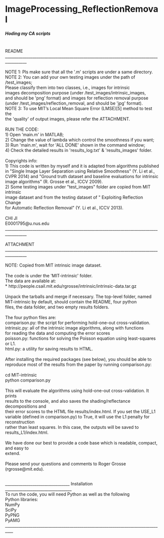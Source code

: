 # ImageProcessing_ReflectionRemoval
##### Hoding my CA scripts
<br />
                                         README                                          <br />
_________________________________________________________________________________________<br />
                                                                                       <br />
	NOTE 1: Pls make sure that all the '.m' scripts are under a same directory.          <br />
	NOTE 2: You can add your own testing images under the path of /test_images;          <br />
              Please classify them into two classes, i.e., images for intrinsic        <br />
              images decomposition purpose (under /test_images/intrinsic_images,      <br />
              and should be 'png’ format) and images for reflection removal purpose     <br />
              (under /test_images/reflection_removal, and should be 'jpg' format).    <br />
	NOTE 3:  To use MIT’s Local Mean Square Error (LMSE)[5] method to test the          <br />
              the 'quality' of output images, please refer the ATTACHMENT.              <br />
                                                                                          <br />
	RUN THE CODE:                                                                           <br />
	1) Open 'main.m' in MATLAB;                                                                 <br />
	2) Change the value of lambda which control the smoothness if you want; <br />
	3) Run 'main.m', wait for 'ALL DONE' shown in the command window;<br />
	4) Check the detailed results in 'results_log.txt' & 'results_images' folder.<br />
<br />
  Copyrights info:<br />
  1) This code is written by myself and it is adapted from algorithms published<br />
   	   in "Single Image Layer Separation using Relative Smoothness" (Y. Li et al.,<br />
   	   CVPR 2014) and "Ground truth dataset and baseline evaluations for intrinsic<br />
   	   image algorithms" (R. Grosse et al., ICCV 2009).<br />
  2) Some testing images under "test_images" folder are copied from MIT intrinsic <br />
   	   image dataset and from the testing dataset of " Exploiting Reflection Change <br />
   	   for Automatic Reflection Removal" (Y. Li et al., ICCV 2013).<br />
<br />
                                                                              CHI JI<br />
                                                                  E0001795@u.nus.edu<br />
_________________________________________________________________________________________<br />
<br />
                                      ATTACHMENT<br />
_________________________________________________________________________________________<br />
<br />
NOTE: Copied from MIT intrinsic image dataset.<br />
<br />
The code is under the 'MIT-intrinsic' folder.<br />
The data are available at: <br />
* http://people.csail.mit.edu/rgrosse/intrinsic/intrinsic-data.tar.gz<br />
<br />
Unpack the tarballs and merge if necessary. The top-level folder, named<br />
MIT-intrinsic by default, should contain the README, four python<br />
files, the data folder, and two empty results folders.<br />
<br />
The four python files are:<br />
comparison.py: the script for performing hold-one-out cross-validation.<br />
intrinsic.py: all of the intrinsic image algorithms, along with functions<br />
        for reading the data and computing the error scores<br />
poisson.py: functions for solving the Poisson equation using least-squares or L1.<br />
html.py: a utility for saving results to HTML.<br />
<br />
After installing the required packages (see below), you should be able to<br />
reproduce most of the results from the paper by running comparison.py:<br />
<br />
cd MIT-intrinsic<br />
python comparison.py<br />
<br />
This will evaluate the algorithms using hold-one-out cross-validation. It prints<br />
results to the console, and also saves the shading/reflectance decompositions and<br />
their error scores to the HTML file results/index.html. If you set the USE_L1<br />
variable (defined in comparison.py) to True, it will use the L1 penalty for reconstruction<br />
rather than least squares. In this case, the outputs will be saved to results_L1/index.html.<br />
<br />
We have done our best to provide a code base which is readable, compact, and easy to<br />
extend.<br />
<br />
Please send your questions and comments to Roger Grosse (rgrosse@mit.edu).<br />
<br />

_________________________________ Installation __________________________________<br />
To run the code, you will need Python as well as the following<br />
Python libraries:<br />
NumPy<br />
SciPy<br />
PyPNG<br />
PyAMG<br />
__________________________________________________________________________________ <br />
<br />
